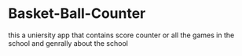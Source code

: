 # Basket-Ball-Counter
this a uniersity app that contains score counter or all the games in the school
and genrally about the school

